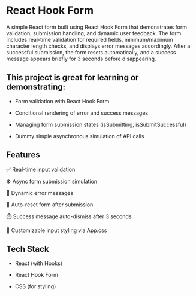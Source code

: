 # React Hook Form

A simple React form built using React Hook Form that demonstrates form validation, submission handling, and dynamic user feedback. The form includes real-time validation for required fields, minimum/maximum character length checks, and displays error messages accordingly. After a successful submission, the form resets automatically, and a success message appears briefly for 3 seconds before disappearing.

## This project is great for learning or demonstrating:

- Form validation with React Hook Form

- Conditional rendering of error and success messages

- Managing form submission states (isSubmitting, isSubmitSuccessful)

- Dummy simple asynchronous simulation of API calls

## Features

✅ Real-time input validation

⚙️ Async form submission simulation

💬 Dynamic error messages

🔁 Auto-reset form after submission

⏱️ Success message auto-dismiss after 3 seconds

🎨 Customizable input styling via App.css

## Tech Stack

- React (with Hooks)

- React Hook Form

- CSS (for styling)
